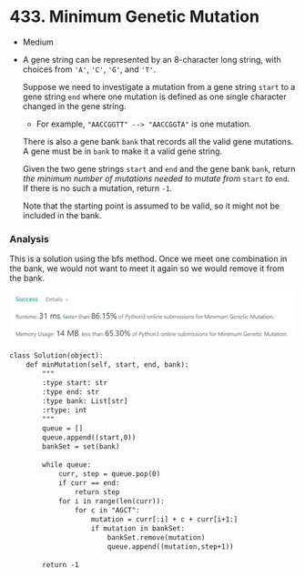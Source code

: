 # 433. Minimum Genetic Mutation

* Medium
*   A gene string can be represented by an 8-character long string, with choices from `'A'`, `'C'`, `'G'`, and `'T'`.

    Suppose we need to investigate a mutation from a gene string `start` to a gene string `end` where one mutation is defined as one single character changed in the gene string.

    * For example, `"AACCGGTT" --> "AACCGGTA"` is one mutation.

    There is also a gene bank `bank` that records all the valid gene mutations. A gene must be in `bank` to make it a valid gene string.

    Given the two gene strings `start` and `end` and the gene bank `bank`, return _the minimum number of mutations needed to mutate from_ `start` _to_ `end`. If there is no such a mutation, return `-1`.

    Note that the starting point is assumed to be valid, so it might not be included in the bank.

    &#x20;

### Analysis&#x20;

This is a solution using the bfs method. Once we meet one combination in the bank, we would not want to meet it again so we would remove it from the bank.&#x20;

![](<../.gitbook/assets/image (18).png>)

```
class Solution(object):
    def minMutation(self, start, end, bank):
        """
        :type start: str
        :type end: str
        :type bank: List[str]
        :rtype: int
        """
        queue = []
        queue.append((start,0))
        bankSet = set(bank)
        
        while queue:
            curr, step = queue.pop(0)
            if curr == end:
                return step
            for i in range(len(curr)):
                for c in "AGCT":
                    mutation = curr[:i] + c + curr[i+1:]
                    if mutation in bankSet:
                        bankSet.remove(mutation)
                        queue.append((mutation,step+1))
                        
        return -1
```

